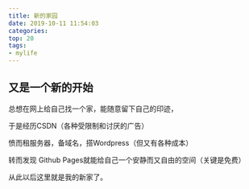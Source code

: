 ```yaml
---
title: 新的家园
date: 2019-10-11 11:54:03
categories:
top: 20 
tags:
- mylife
---
```


## 又是一个新的开始

总想在网上给自己找一个家，能随意留下自己的印迹，

于是经历CSDN（各种受限制和讨厌的广告）

愤而租服务器，备域名，搭Wordpress（但又有各种成本）

转而发现 Github Pages就能给自己一个安静而又自由的空间（关键是免费）

从此以后这里就是我的新家了。
